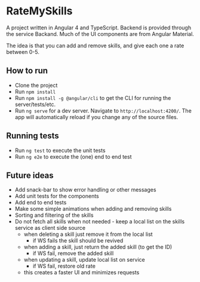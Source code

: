 # RateMySkills

A project written in Angular 4 and TypeScript. Backend is provided through the service Backand.
Much of the UI components are from Angular Material.

The idea is that you can add and remove skills, and give each one a rate between 0-5.

## How to run

* Clone the project
* Run `npm install`
* Run `npm install -g @angular/cli` to get the CLI for running the server/tests/etc. 
* Run `ng serve` for a dev server. Navigate to `http://localhost:4200/`. The app will automatically reload if you change any of the source files.

## Running tests

* Run `ng test` to execute the unit tests
* Run `ng e2e` to execute the (one) end to end test

## Future ideas

* Add snack-bar to show error handling or other messages
* Add unit tests for the components
* Add end to end tests
* Make some simple animations when adding and removing skills
* Sorting and filtering of the skills
* Do not fetch all skills when not needed - keep a local list on the skills service as client side source
  * when deleting a skill just remove it from the local list
    *  if WS fails the skill should be revived
  * when adding a skill, just return the added skill (to get the ID)
    * if WS fail, remove the added skill
  * when updating a skill, update local list on service
    * if WS fail, restore old rate
  * this creates a faster UI and minimizes requests

